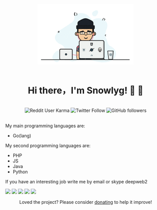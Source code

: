 <div id="header" align="center">
  <img width = '300' hight = '300'  src="https://github.com/snowlyg/snowlyg/blob/main/giphy.gif"/>
</div> 
<br>

<div id="body" align="center">
  <h1> Hi there，I'm Snowlyg! 👋 👋</h1>
  <br>
  <div>
<img alt="Reddit User Karma" src="https://img.shields.io/reddit/user-karma/link/Usual-Introduction71?color=blue&label=Reddit%20User&logo=snowlyg&logoColor=blue&style=for-the-badge">
<img alt="Twitter Follow" src="https://img.shields.io/twitter/follow/ld_snowlyg?color=blue&label=Twitter&logo=snowlyg&logoColor=Blue&style=for-the-badge">
 <img alt="GitHub followers" src="https://img.shields.io/github/followers/snowlyg?color=blue&label=GitHub%20followers&logo=snowlyg&logoColor=blue&style=for-the-badge">
  </div>
</div>
<br>

<!--
**snowlyg/snowlyg** is a ✨ _special_ ✨ repository because its `README.md` (this file) appears on your GitHub profile.

Here are some ideas to get you started:

- 🔭 I’m currently working on ...
- 🌱 I’m currently learning ...
- 👯 I’m looking to collaborate on ...
- 🤔 I’m looking for help with ...
- 💬 Ask me about ...
- 📫 How to reach me: ...
- 😄 Pronouns: ...
- ⚡ Fun fact: ...
-->

My main programming languages are:

  - Go(lang)

My second programming languages are:

  - PHP
  - JS
  - Java
  - Python
  
  If you have an interesting job write me by email or skype deepweb2
  
![](https://github-profile-summary-cards.vercel.app/api/cards/profile-details?username=snowlyg&theme=github)
![](https://github-profile-summary-cards.vercel.app/api/cards/repos-per-language?username=snowlyg&theme=github)
![](https://github-profile-summary-cards.vercel.app/api/cards/most-commit-language?username=snowlyg&theme=github)
![](https://github-profile-summary-cards.vercel.app/api/cards/stats?username=snowlyg&theme=github)
![](https://github-profile-summary-cards.vercel.app/api/cards/productive-time?username=snowlyg&theme=github)
<!--  [![Ido's github stats](https://github-readme-stats.vercel.app/api?username=snowlyg&show_icons=true&theme=radical)](https://github.com/anuraghazra/github-readme-stats) -->


<p align="center">Loved the project? Please consider <a href="https://paypal.me/snowlyg?country.x=C2&locale.x=zh_XC">donating</a> to help it improve!
